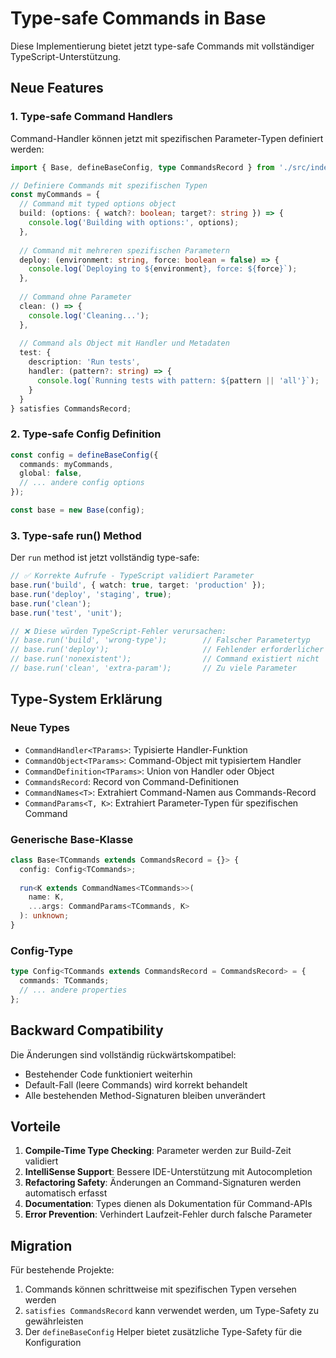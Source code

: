 # Type-safe Commands in Base

Diese Implementierung bietet jetzt type-safe Commands mit vollständiger TypeScript-Unterstützung.

## Neue Features

### 1. Type-safe Command Handlers

Command-Handler können jetzt mit spezifischen Parameter-Typen definiert werden:

```typescript
import { Base, defineBaseConfig, type CommandsRecord } from './src/index';

// Definiere Commands mit spezifischen Typen
const myCommands = {
  // Command mit typed options object
  build: (options: { watch?: boolean; target?: string }) => {
    console.log('Building with options:', options);
  },
  
  // Command mit mehreren spezifischen Parametern
  deploy: (environment: string, force: boolean = false) => {
    console.log(`Deploying to ${environment}, force: ${force}`);
  },
  
  // Command ohne Parameter
  clean: () => {
    console.log('Cleaning...');
  },
  
  // Command als Object mit Handler und Metadaten
  test: {
    description: 'Run tests',
    handler: (pattern?: string) => {
      console.log(`Running tests with pattern: ${pattern || 'all'}`);
    }
  }
} satisfies CommandsRecord;
```

### 2. Type-safe Config Definition

```typescript
const config = defineBaseConfig({
  commands: myCommands,
  global: false,
  // ... andere config options
});

const base = new Base(config);
```

### 3. Type-safe run() Method

Der `run` method ist jetzt vollständig type-safe:

```typescript
// ✅ Korrekte Aufrufe - TypeScript validiert Parameter
base.run('build', { watch: true, target: 'production' });
base.run('deploy', 'staging', true);
base.run('clean');
base.run('test', 'unit');

// ❌ Diese würden TypeScript-Fehler verursachen:
// base.run('build', 'wrong-type');        // Falscher Parametertyp
// base.run('deploy');                     // Fehlender erforderlicher Parameter
// base.run('nonexistent');                // Command existiert nicht
// base.run('clean', 'extra-param');       // Zu viele Parameter
```

## Type-System Erklärung

### Neue Types

- `CommandHandler<TParams>`: Typisierte Handler-Funktion
- `CommandObject<TParams>`: Command-Object mit typisiertem Handler
- `CommandDefinition<TParams>`: Union von Handler oder Object
- `CommandsRecord`: Record von Command-Definitionen
- `CommandNames<T>`: Extrahiert Command-Namen aus Commands-Record
- `CommandParams<T, K>`: Extrahiert Parameter-Typen für spezifischen Command

### Generische Base-Klasse

```typescript
class Base<TCommands extends CommandsRecord = {}> {
  config: Config<TCommands>;
  
  run<K extends CommandNames<TCommands>>(
    name: K,
    ...args: CommandParams<TCommands, K>
  ): unknown;
}
```

### Config-Type

```typescript
type Config<TCommands extends CommandsRecord = CommandsRecord> = {
  commands: TCommands;
  // ... andere properties
};
```

## Backward Compatibility

Die Änderungen sind vollständig rückwärtskompatibel:

- Bestehender Code funktioniert weiterhin
- Default-Fall (leere Commands) wird korrekt behandelt
- Alle bestehenden Method-Signaturen bleiben unverändert

## Vorteile

1. **Compile-Time Type Checking**: Parameter werden zur Build-Zeit validiert
2. **IntelliSense Support**: Bessere IDE-Unterstützung mit Autocompletion
3. **Refactoring Safety**: Änderungen an Command-Signaturen werden automatisch erfasst
4. **Documentation**: Types dienen als Dokumentation für Command-APIs
5. **Error Prevention**: Verhindert Laufzeit-Fehler durch falsche Parameter

## Migration

Für bestehende Projekte:

1. Commands können schrittweise mit spezifischen Typen versehen werden
2. `satisfies CommandsRecord` kann verwendet werden, um Type-Safety zu gewährleisten
3. Der `defineBaseConfig` Helper bietet zusätzliche Type-Safety für die Konfiguration
